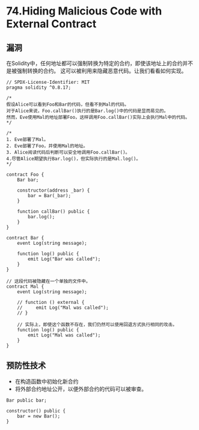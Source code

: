 # 74.Hiding Malicious Code with External Contract
## 漏洞
在Solidity中，任何地址都可以强制转换为特定的合约，即使该地址上的合约并不是被强制转换的合约。
这可以被利用来隐藏恶意代码。让我们看看如何实现。
```solidity
// SPDX-License-Identifier: MIT
pragma solidity ^0.8.17;

/*
假设Alice可以看到Foo和Bar的代码，但看不到Mal的代码。
对于Alice来说，Foo.callBar()执行的是Bar.log()中的代码是显而易见的。
然而，Eve使用Mal的地址部署Foo，这样调用Foo.callBar()实际上会执行Mal中的代码。
*/

/*
1. Eve部署了Mal。
2. Eve部署了Foo，并使用Mal的地址。
3. Alice阅读代码后判断可以安全地调用Foo.callBar()。
4.尽管Alice期望执行Bar.log()，但实际执行的是Mal.log()。
*/

contract Foo {
    Bar bar;

    constructor(address _bar) {
        bar = Bar(_bar);
    }

    function callBar() public {
        bar.log();
    }
}

contract Bar {
    event Log(string message);

    function log() public {
        emit Log("Bar was called");
    }
}

// 这段代码被隐藏在一个单独的文件中。
contract Mal {
    event Log(string message);

    // function () external {
    //     emit Log("Mal was called");
    // }

    // 实际上，即使这个函数不存在，我们仍然可以使用回退方式执行相同的攻击。
    function log() public {
        emit Log("Mal was called");
    }
}
```

## 预防性技术
* 在构造函数中初始化新合约
* 将外部合约地址公开，以便外部合约的代码可以被审查。
```solidity
Bar public bar;

constructor() public {
    bar = new Bar();
}
```